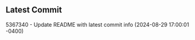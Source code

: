 
## Latest Commit
5367340 - Update README with latest commit info (2024-08-29 17:00:01 -0400) <Yunxi-Zhou>
